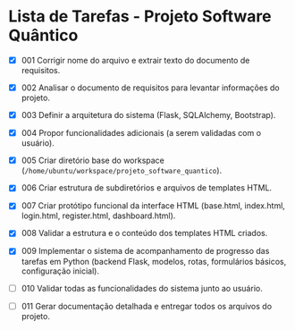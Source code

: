 # Lista de Tarefas - Projeto Software Quântico

- [X] 001 Corrigir nome do arquivo e extrair texto do documento de requisitos.
- [X] 002 Analisar o documento de requisitos para levantar informações do projeto.
- [X] 003 Definir a arquitetura do sistema (Flask, SQLAlchemy, Bootstrap).
- [X] 004 Propor funcionalidades adicionais (a serem validadas com o usuário).
- [X] 005 Criar diretório base do workspace (`/home/ubuntu/workspace/projeto_software_quantico`).
- [X] 006 Criar estrutura de subdiretórios e arquivos de templates HTML.
- [X] 007 Criar protótipo funcional da interface HTML (base.html, index.html, login.html, register.html, dashboard.html).
- [X] 008 Validar a estrutura e o conteúdo dos templates HTML criados.
- [X] 009 Implementar o sistema de acompanhamento de progresso das tarefas em Python (backend Flask, modelos, rotas, formulários básicos, configuração inicial).
- [ ] 010 Validar todas as funcionalidades do sistema junto ao usuário.
- [ ] 011 Gerar documentação detalhada e entregar todos os arquivos do projeto.

